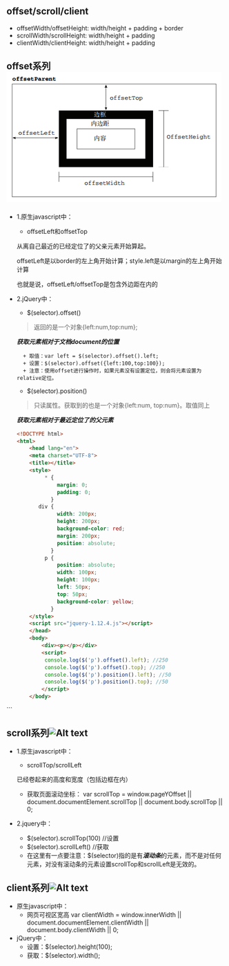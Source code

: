 ## offset/scroll/client

* offsetWidth/offsetHeight: width/height + padding + border
* scrollWidth/scrollHeight: width/height + padding
* clientWidth/clientHeight: width/height + padding



## offset系列 ![Alt text](./offset.png)
* 1.原生javascript中：
    + offsetLeft和offsetTop

    从离自己最近的已经定位了的父亲元素开始算起。

    offsetLeft是以border的左上角开始计算；style.left是以margin的左上角开始计算

    也就是说，offsetLeft/offsetTop是包含外边距在内的
* 2.jQuery中：
    + $(selector).offset()

    > 返回的是一个对象{left:num,top:num};

    ***获取元素相对于文档document的位置***

        + 取值：var left = $(selector).offset().left;
        + 设置：$(selector).offset({left:100,top:100});
        + 注意：使用offset进行操作时，如果元素没有设置定位，则会将元素设置为relative定位。
    + $(selector).position()
    > 只读属性。获取到的也是一个对象{left:num, top:num}。取值同上 

    ***获取元素相对于最近定位了的父元素***

    ```html
    <!DOCTYPE html>
    <html>
        <head lang="en">
        <meta charset="UTF-8">
        <title></title>
        <style>
             * {
                 margin: 0;
                 padding: 0;
               }
           div {
                 width: 200px;
                 height: 200px;
                 background-color: red;
                 margin: 200px;
                 position: absolute;
               }
             p {
                 position: absolute;
                 width: 100px;
                 height: 100px;
                 left: 50px;
                 top: 50px;
                 background-color: yellow;
               }
        </style>
        <script src="jquery-1.12.4.js"></script>
        </head>
        <body>
            <div><p></p></div>
            <script>
             console.log($('p').offset().left); //250
             console.log($('p').offset().top); //250
             console.log($('p').position().left); //50
             console.log($('p').position().top); //50
            </script>
        </body>
</html>
```

## scroll系列![Alt text](./scroll.png)
* 1.原生javascript中：
    + scrollTop/scrollLeft

    已经卷起来的高度和宽度（包括边框在内）
    + 获取页面滚动坐标：
    var scrollTop = window.pageYOffset || document.documentElement.scrollTop || document.body.scrollTop || 0;
* 2.jquery中：
    + $(selector).scrollTop(100)    //设置
    + $(selector).scrollLeft()      //获取
    + 在这里有一点要注意：$(selector)指的是有***滚动条***的元素，而不是对任何元素，对没有滚动条的元素设置scrollTop和scrollLeft是无效的。

## client系列![Alt text](./client.png)
* 原生javascript中：
    + 网页可视区宽高
    var clientWidth = window.innerWidth || document.documentElement.clientWidth || document.body.clientWidth || 0;
* jQuery中：
    + 设置：$(selector).height(100);
    + 获取：$(selector).width();

